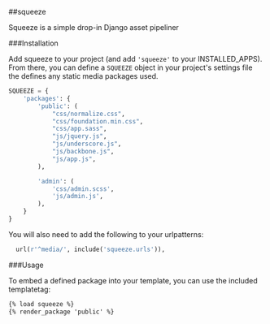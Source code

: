 ##squeeze

Squeeze is a simple drop-in Django asset pipeliner

###Installation

Add squeeze to your project (and add `'squeeze'` to your INSTALLED_APPS). From there, you can define a `SQUEEZE` object in your project's settings file the defines any static media packages used.

```python
SQUEEZE = {
    'packages': {
        'public': (
            "css/normalize.css",
            "css/foundation.min.css",
            "css/app.sass",
            "js/jquery.js",
            "js/underscore.js",
            "js/backbone.js",
            "js/app.js",
        ),

        'admin': (
            'css/admin.scss',
            'js/admin.js',
        ),
    }
}
```

You will also need to add the following to your urlpatterns:

```python
  url(r'^media/', include('squeeze.urls')),
```

###Usage

To embed a defined package into your template, you can use the included templatetag:

```html
{% load squeeze %}
{% render_package 'public' %}
```
